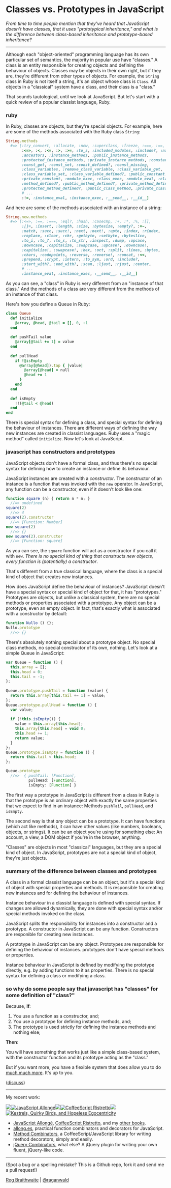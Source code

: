 # Classes vs. Prototypes in JavaScript

*From time to time people mention that they've heard that JavaScript doesn't have classes, that it uses "prototypical inheritance," and what is the difference between class-based inheritance and prototype-based inheritance?*

---

Although each "object-oriented" programming language has its own particular set of semantics, the majority in popular use have "classes." A class is an entity responsible for creating objects and defining the behaviour of objects. Classes may be objects in their own right, but if they are, they're different from other types of objects. For example, the `String` class in Ruby is not itself a string, it's an object whose class is `Class`. All objects in a "classical" system have a class, and their class is a "class."

That sounds tautological, until we look at JavaScript. But let's start with a quick review of a popular classist language, Ruby.

### ruby

In Ruby, classes are objects, but they're special objects. For example, here are some of the methods associated with the Ruby class `String`:

```ruby
String.methods
  #=> [:try_convert, :allocate, :new, :superclass, :freeze, :===, :==,
       :<=>, :<, :<=, :>, :>=, :to_s, :included_modules, :include?, :name, 
       :ancestors, :instance_methods, :public_instance_methods, 
       :protected_instance_methods, :private_instance_methods, :constants, 
       :const_get, :const_set, :const_defined?, :const_missing, 
       :class_variables, :remove_class_variable, :class_variable_get, 
       :class_variable_set, :class_variable_defined?, :public_constant, 
       :private_constant, :module_exec, :class_exec, :module_eval, :class_eval, 
       :method_defined?, :public_method_defined?, :private_method_defined?, 
       :protected_method_defined?, :public_class_method, :private_class_method, 
       # ...
       :!=, :instance_eval, :instance_exec, :__send__, :__id__] 
```

And here are some of the methods associated with an instance of a string:

```ruby
String.new.methods
  #=> [:<=>, :==, :===, :eql?, :hash, :casecmp, :+, :*, :%, :[],
       :[]=, :insert, :length, :size, :bytesize, :empty?, :=~,
       :match, :succ, :succ!, :next, :next!, :upto, :index, :rindex,
       :replace, :clear, :chr, :getbyte, :setbyte, :byteslice,
       :to_i, :to_f, :to_s, :to_str, :inspect, :dump, :upcase,
       :downcase, :capitalize, :swapcase, :upcase!, :downcase!,
       :capitalize!, :swapcase!, :hex, :oct, :split, :lines, :bytes,
       :chars, :codepoints, :reverse, :reverse!, :concat, :<<,
       :prepend, :crypt, :intern, :to_sym, :ord, :include?,
       :start_with?, :end_with?, :scan, :ljust, :rjust, :center,
       # ...
       :instance_eval, :instance_exec, :__send__, :__id__]
```

As you can see, a "class" in Ruby is very different from an "instance of that class." And the methods of a class are very different from the methods of an instance of that class.

Here's how you define a Queue in Ruby:

```ruby
class Queue
  def initialize
    @array, @head, @tail = [], 0, -1
  end
  
  def pushTail value
    @array[@tail += 1] = value
  end
  
  def pullHead
    if !@isEmpty
      @array[@head]).tap { |value|
        @array[@head] = null
        @head += 1
      }
    end
  end
  
  def isEmpty
    !!(@tail < @head)
  end
end
```

There is special syntax for defining a class, and special syntax for defining the behaviour of instances. There are different ways of defining the way new instances are created in classist languages. Ruby uses a "magic method" called `initialize`. Now let's look at JavaScript.

### javascript has constructors and prototypes

JavaScript objects don't have a formal class, and thus there's no special syntax for defining how to create an instance or define its behaviour.

JavaScript instances are created with a *constructor*. The constructor of an instance is a function that was invoked with the `new` operator. In JavaScript, any function can be a constructor, even if it doesn't look like one:

```javascript
function square (n) { return n * n; }
  //=> undefined
square(2)
  //=> 4
square(2).constructor
  //=> [Function: Number]
new square(2)
  //=> {}
new square(2).constructor
  //=> [Function: square]
```

As you can see, the `square` function will act as a constructor if you call it with `new`. *There is no special kind of thing that constructs new objects, every function is (potentially) a constructor*.

That's different from a true classical language, where the class is a special kind of object that creates new instances.

How does JavaScript define the behaviour of instances? JavaScript doesn't have a special syntax or special kind of object for that, it has "prototypes." Prototypes are objects, but unlike a classical system, there are no special methods or properties associated with a prototype. Any object can be a prototype, even an empty object. In fact, that's exactly what is associated with a constructor by default:

```javascript
function Nullo () {};
Nullo.prototype
  //=> {}
```
      
There's absolutely nothing special about a prototype object. No special class methods, no special constructor of its own, nothing. Let's look at a simple Queue in JavaScript:

```javascript
var Queue = function () {
  this.array = [];
  this.head = 0;
  this.tail = -1;
};
  
Queue.prototype.pushTail = function (value) {
  return this.array[this.tail += 1] = value;
};
Queue.prototype.pullHead = function () {
  var value;
  
  if (!this.isEmpty()) {
    value = this.array[this.head];
    this.array[this.head] = void 0;
    this.head += 1;
    return value;
  }
};
Queue.prototype.isEmpty = function () {
  return this.tail < this.head;
};

Queue.prototype
  //=>  { pushTail: [Function],
          pullHead: [Function],
          isEmpty: [Function] }
```

The first way a prototype in JavaScript is different from a class in Ruby is that the prototype is an ordinary object with exactly the same properties that we expect to find in an instance: Methods `pushTail`, `pullHead`, and `isEmpty`.

The second way is that *any* object can be a prototype. It can have functions (which act like methods), it can have other values (like numbers, booleans, objects, or strings). It can be an object you're using for something else: An account, a view, a DOM object if you're in the browser, anything.

"Classes" are objects in most "classical" languages, but they are a special kind of object. In JavaScript, prototypes are not a special kind of object, they're just objects.

### summary of the difference between classes and prototypes

A class in a formal classist language can be an object, but it's a special kind of object with special properties and methods. It is responsible for creating new instances and for defining the behaviour of instances.

Instance behaviour in a classist language is defined with special syntax. If changes are allowed dynamically, they are done with special syntax and/or special methods invoked on the class.

JavaScript splits the responsibility for instances into a constructor and a prototype. A constructor in JavaScript can be any function. Constructors are responible for creating new instances.

A prototype in JavaScript can be any object. Prototypes are responsible for defining the behaviour of instances. prototypes don't have special methods or properties.

Instance behaviour in JavaScript is defined by modifying the prototype directly, e.g. by adding functions to it as properties. There is no special syntax for defining a class or modifying a class.

### so why do some people say that javascript has "classes" for some definition of "class?"

Because, **if**:

1. You use a function as a constructor, and;
2. You use a prototype for defining instance methods, and;
3. The prototype is used strictly for defining the instance methods and nothing else;

**Then**:

You will have something that works just like a simple class-based system, with the constructor function and its prototype acting as the "class."

But if you want more, you have a flexible system that does allow you to do [much much more][fd]. It's up to you.

([discuss](http://www.reddit.com/r/javascript/comments/17v813/classes_vs_prototypes_in_js/))

[fd]: https://github.com/raganwald/homoiconic/blob/master/2013/01/function_and_method_decorators.md#function-and-method-decorators "Function and Method Decorators"

---

My recent work:

![](http://i.minus.com/iL337yTdgFj7.png)[![JavaScript Allongé](http://i.minus.com/iW2E1A8M5UWe6.jpeg)][ja]![](http://i.minus.com/iL337yTdgFj7.png)[![CoffeeScript Ristretto](http://i.minus.com/iMmGxzIZkHSLD.jpeg)](http://leanpub.com/coffeescript-ristretto "CoffeeScript Ristretto")![](http://i.minus.com/iL337yTdgFj7.png)[![Kestrels, Quirky Birds, and Hopeless Egocentricity](http://i.minus.com/ibw1f1ARQ4bhi1.jpeg)](http://leanpub.com/combinators "Kestrels, Quirky Birds, and Hopeless Egocentricity")

* [JavaScript Allongé](http://leanpub.com/javascript-allonge), [CoffeeScript Ristretto](http://leanpub.com/coffeescript-ristretto), and my [other books](http://leanpub.com/u/raganwald).
* [allong.es](http://allong.es), practical function combinators and decorators for JavaScript.
* [Method Combinators](https://github.com/raganwald/method-combinators), a CoffeeScript/JavaScript library for writing method decorators, simply and easily.
* [jQuery Combinators](http://github.com/raganwald/jquery-combinators), what else? A jQuery plugin for writing your own fluent, jQuery-like code. 

[ja]: http://leanpub.com/javascript-allonge "JavaScript Allongé"

---

(Spot a bug or a spelling mistake? This is a Github repo, fork it and send me a pull request!)

[Reg Braithwaite](http://braythwayt.com) | [@raganwald](http://twitter.com/raganwald)

